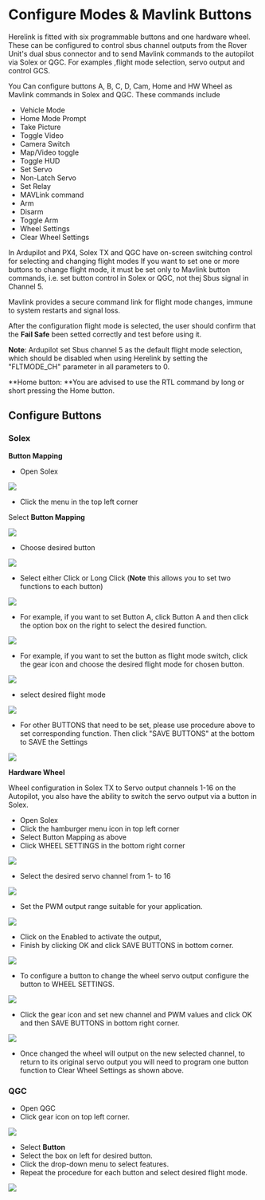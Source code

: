 # Configure Modes & Mavlink Buttons

Herelink is fitted with six programmable buttons and one hardware wheel. These can be configured to control sbus channel outputs from the Rover Unit's dual sbus connector and to send Mavlink commands to the autopilot via Solex or QGC. For examples ,flight mode selection, servo output and control GCS.

You Can configure buttons A, B, C, D, Cam, Home and HW Wheel as Mavlink commands in Solex and QGC. These commands include

* Vehicle Mode
* Home Mode Prompt
* Take Picture
* Toggle Video
* Camera Switch
* Map/Video toggle
* Toggle HUD
* Set Servo
* Non-Latch Servo
* Set Relay
* MAVLink command
* Arm
* Disarm
* Toggle Arm
* Wheel Settings
* Clear Wheel Settings

In Ardupilot and PX4, Solex TX and QGC have on-screen switching control for selecting and changing flight modes If you want to set one or more buttons to change flight mode, it must be set only to Mavlink button commands, i.e. set button control in Solex or QGC, not thej Sbus signal in Channel 5.

Mavlink provides a secure command link for flight mode changes, immune to system restarts and signal loss.

After the configuration flight mode is selected, the user should confirm that the **Fail Safe** been setted correctly and test before using it.

**Note**: Ardupilot set Sbus channel 5 as the default flight mode selection, which should be disabled when using Herelink by setting the "FLTMODE\_CH" parameter in all parameters to 0.

\*\*Home button: \*\*You are advised to use the RTL command by long or short pressing the Home button.

## Configure Buttons

### **Solex**

**Button Mapping**

* Open Solex

![](../../.gitbook/assets/button-mapping-0.jpg)

* Click the menu in the top left corner

Select **Button Mapping**

![](../../.gitbook/assets/button-mapping-1.jpg)

* Choose desired button

![](<../../.gitbook/assets/button-mapping-2 (1).jpg>)

* Select either Click or Long Click (**Note** this allows you to set two functions to each button)

![](<../../.gitbook/assets/button-mapping-2.5 (1).jpg>)

* For example, if you want to set Button A, click Button A and then click the option box on the right to select the desired function.

![](<../../.gitbook/assets/button-mapping-3 (1).png>)

* For example, if you want to set the button as flight mode switch, click the gear icon and choose the desired flight mode for chosen button.

![](<../../.gitbook/assets/button-mapping-6 (1).jpg>)

* select desired flight mode

![](<../../.gitbook/assets/button-mapping-5 (1).png>)

* For other BUTTONS that need to be set, please use procedure above to set corresponding function. Then click "SAVE BUTTONS" at the bottom to SAVE the Settings

![](../../.gitbook/assets/button-mapping-7.jpg)

**Hardware Wheel**

Wheel configuration in Solex TX to Servo output channels 1-16 on the Autopilot, you also have the ability to switch the servo output via a button in Solex.

* Open Solex
* Click the hamburger menu icon in top left corner
* Select Button Mapping as above
* Click WHEEL SETTINGS in the bottom right corner

![](../../.gitbook/assets/wheel-1.jpg)

* Select the desired servo channel from 1- to 16

![](<../../.gitbook/assets/image (6) (1).jpeg>)

* Set the PWM output range suitable for your application.

![](../../.gitbook/assets/wheel-4.jpg)

* Click on the Enabled to activate the output,
* Finish by clicking OK and click SAVE BUTTONS in bottom corner.

![](../../.gitbook/assets/wheel-5.png)

* To configure a button to change the wheel servo output configure the button to WHEEL SETTINGS.

![](<../../.gitbook/assets/image (7) (1).jpeg>)

* Click the gear icon and set new channel and PWM values and click OK and then SAVE BUTTONS in bottom right corner.

![](<../../.gitbook/assets/image (3) (1) (1).png>)

* Once changed the wheel will output on the new selected channel, to return to its original servo output you will need to program one button function to Clear Wheel Settings as shown above.

### **QGC**

* Open QGC
* Click gear icon on top left corner.

![](../../.gitbook/assets/qgc-button-1.jpg)

* Select **Button**
* Select the box on left for desired button.
* Click the drop-down menu to select features.
* Repeat the procedure for each button and select desired flight mode.

![](../../.gitbook/assets/screenshot-2020-03-16-at-22.35.57.png)
